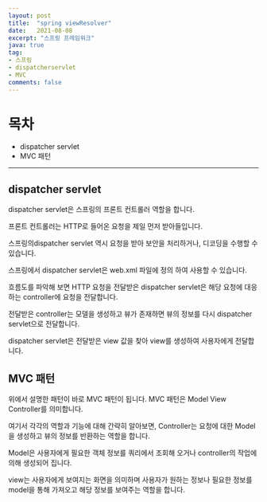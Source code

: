 ```yaml
---
layout: post
title:  "spring viewResolver"
date:   2021-08-08
excerpt: "스프링 프레임워크"
java: true
tag:
- 스프링
- dispatcherservlet
- MVC
comments: false
---
```



# 목차
* dispatcher servlet
* MVC 패턴

---


## dispatcher servlet

dispatcher servlet은 스프링의 프론트 컨트롤러 역할을 합니다. 

프론트 컨트롤러는 HTTP로 들어온 요청을 제일 먼저 받아들입니다. 

스프링의dispatcher servlet 역시 요청을 받아 보안을 처리하거나, 디코딩을 수행할 수 있습니다. 

스프링에서 dispatcher servlet은 web.xml 파일에 정의 하여 사용할 수 있습니다. 

흐름도를 파악해 보면 HTTP 요청을 전달받은 dispatcher servlet은 해당 요청에 대응하는 controller에 요청을 전달합니다. 

전달받은 controller는 모델을 생성하고 뷰가 존재하면 뷰의 정보를 다시 dispatcher servlet으로 전달합니다. 

dispatcher servlet은 전달받은 view 값을 찾아 view를 생성하여 사용자에게 전달합니다.


## MVC 패턴

위에서 설명한 패턴이 바로 MVC 패턴이 됩니다. MVC 패턴은 Model View Controller를 의미합니다. 

여기서 각각의 역할과 기능에 대해 간략히 알아보면,
Controller는 요청에 대한 Model을 생성하고 뷰의 정보를 반환하는 역할을 합니다.

Model은 사용자에게 필요한 객체 정보를 쿼리에서 조회해 오거나 controller의 작업에 의해 생성되어 집니다.

view는 사용자에게 보여지는 화면을 의미하며 사용자가 원하는 정보나 필요한 정보를 model을 통해 가져오고 해당 정보를 보여주는 역할을 합니다.


